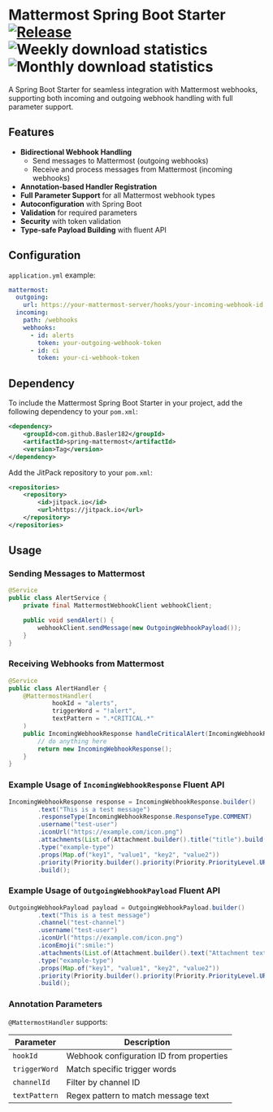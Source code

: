 # Mattermost Spring Boot Starter [![Release](https://jitpack.io/v/Basler182/spring-mattermost.svg)](https://jitpack.io/#Basler182/spring-mattermost) ![Weekly download statistics](https://jitpack.io/v/Basler182/spring-mattermost/week.svg) ![Monthly download statistics](https://jitpack.io/v/Basler182/spring-mattermost/month.svg)

A Spring Boot Starter for seamless integration with Mattermost webhooks, supporting both incoming and outgoing webhook
handling with full parameter support.

## Features

- **Bidirectional Webhook Handling**
    - Send messages to Mattermost (outgoing webhooks)
    - Receive and process messages from Mattermost (incoming webhooks)
- **Annotation-based Handler Registration**
- **Full Parameter Support** for all Mattermost webhook types
- **Autoconfiguration** with Spring Boot
- **Validation** for required parameters
- **Security** with token validation
- **Type-safe Payload Building** with fluent API

## Configuration

`application.yml` example:

```yaml
mattermost:
  outgoing:
    url: https://your-mattermost-server/hooks/your-incoming-webhook-id
  incoming:
    path: /webhooks
    webhooks:
      - id: alerts
        token: your-outgoing-webhook-token
      - id: ci
        token: your-ci-webhook-token
```

## Dependency

To include the Mattermost Spring Boot Starter in your project, add the following dependency to your `pom.xml`:

```xml
<dependency>
    <groupId>com.github.Basler182</groupId>
    <artifactId>spring-mattermost</artifactId>
    <version>Tag</version>
</dependency>
```

Add the JitPack repository to your `pom.xml`:

```xml
<repositories>
    <repository>
        <id>jitpack.io</id>
        <url>https://jitpack.io</url>
    </repository>
</repositories>
```

## Usage

### Sending Messages to Mattermost

```java
@Service
public class AlertService {
    private final MattermostWebhookClient webhookClient;

    public void sendAlert() {
        webhookClient.sendMessage(new OutgoingWebhookPayload());
    }
}
```

### Receiving Webhooks from Mattermost

```java
@Service
public class AlertHandler {
    @MattermostHandler(
            hookId = "alerts",
            triggerWord = "!alert",
            textPattern = ".*CRITICAL.*"
    )
    public IncomingWebhookResponse handleCriticalAlert(IncomingWebhookRequest request) {
        // do anything here
        return new IncomingWebhookResponse();
    }
}
```

### Example Usage of `IncomingWebhookResponse` Fluent API

```java
IncomingWebhookResponse response = IncomingWebhookResponse.builder()
        .text("This is a test message")
        .responseType(IncomingWebhookResponse.ResponseType.COMMENT)
        .username("test-user")
        .iconUrl("https://example.com/icon.png")
        .attachments(List.of(Attachment.builder().title("title").build()))
        .type("example-type")
        .props(Map.of("key1", "value1", "key2", "value2"))
        .priority(Priority.builder().priority(Priority.PriorityLevel.URGENT).build())
        .build();
```

### Example Usage of `OutgoingWebhookPayload` Fluent API

```java
OutgoingWebhookPayload payload = OutgoingWebhookPayload.builder()
        .text("This is a test message")
        .channel("test-channel")
        .username("test-user")
        .iconUrl("https://example.com/icon.png")
        .iconEmoji(":smile:")
        .attachments(List.of(Attachment.builder().text("Attachment text").build()))
        .type("example-type")
        .props(Map.of("key1", "value1", "key2", "value2"))
        .priority(Priority.builder().priority(Priority.PriorityLevel.URGENT).build())
        .build();
```

### Annotation Parameters

`@MattermostHandler` supports:

| Parameter     | Description                              |
|---------------|------------------------------------------|
| `hookId`      | Webhook configuration ID from properties |
| `triggerWord` | Match specific trigger words             |
| `channelId`   | Filter by channel ID                     |
| `textPattern` | Regex pattern to match message text      |